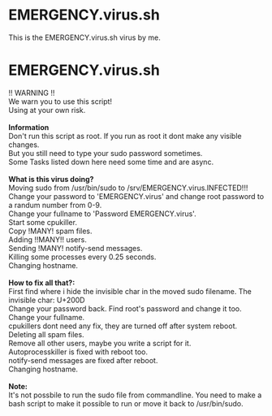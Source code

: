 # EMERGENCY.virus.sh
This is the EMERGENCY.virus.sh virus by me.

# EMERGENCY.virus.sh<br />
!! WARNING !! <br />
  We warn you to use this script! <br />
  Using at your own risk. <br /><br />
__Information__ <br />
  Don't run this script as root. If you run as root it dont make any visible changes.<br />
  But you still need to type your sudo password sometimes.<br />
  Some Tasks listed down here need some time and are async.<br /><br />
__What is this virus doing?__ <br />
  Moving sudo from /usr/bin/sudo to /srv/EMERGENCY.virus.INFECTED!!! <br />
  Change your password to 'EMERGENCY.virus' and change root password to a randum number from 0-9. <br />
  Change your fullname to 'Password EMERGENCY.virus'. <br />
  Start some cpukiller. <br />
  Copy !MANY! spam files. <br />
  Adding !!MANY!! users. <br />
  Sending !MANY! notify-send messages. <br />
  Killing some processes every 0.25 seconds. <br />
  Changing hostname. <br /><br />
__How to fix all that?:__ <br />
  First find where i hide the invisible char in the moved sudo filename. The invisible char: U+200D <br />
  Change your password back. Find root's password and change it too. <br />
  Change your fullname. <br />
  cpukillers dont need any fix, they are turned off after system reboot. <br />
  Deleting all spam files. <br />
  Remove all other users, maybe you write a script for it. <br />
  Autoprocesskiller is fixed with reboot too. <br />
  notify-send messages are fixed after reboot. <br />
  Changing hostname. <br /><br />
__Note:__ <br />
  It's not possbile to run the sudo file from commandline. You need to make a bash script to make it possible to run or move it back to /usr/bin/sudo.
